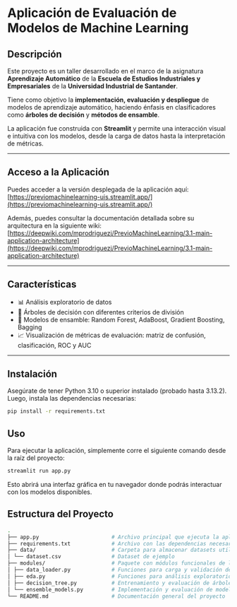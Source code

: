 # Aplicación de Evaluación de Modelos de Machine Learning

## Descripción

Este proyecto es un taller desarrollado en el marco de la asignatura **Aprendizaje Automático** de la **Escuela de Estudios Industriales y Empresariales** de la **Universidad Industrial de Santander**.

Tiene como objetivo la **implementación, evaluación y despliegue** de modelos de aprendizaje automático, haciendo énfasis en clasificadores como **árboles de decisión** y **métodos de ensamble**.

La aplicación fue construida con **Streamlit** y permite una interacción visual e intuitiva con los modelos, desde la carga de datos hasta la interpretación de métricas.

---
## Acceso a la Aplicación

Puedes acceder a la versión desplegada de la aplicación aquí:
[https://previomachinelearning-uis.streamlit.app/](https://previomachinelearning-uis.streamlit.app/)

Además, puedes consultar la documentación detallada sobre su arquitectura en la siguiente wiki:
[https://deepwiki.com/mprodriguezj/PrevioMachineLearning/3.1-main-application-architecture](https://deepwiki.com/mprodriguezj/PrevioMachineLearning/3.1-main-application-architecture)

---

## Características

- 📊 Análisis exploratorio de datos  
- 🌳 Árboles de decisión con diferentes criterios de división  
- 🧩 Modelos de ensamble: Random Forest, AdaBoost, Gradient Boosting, Bagging  
- 📈 Visualización de métricas de evaluación: matriz de confusión, clasificación, ROC y AUC  

---

## Instalación

Asegúrate de tener Python 3.10 o superior instalado (probado hasta 3.13.2). Luego, instala las dependencias necesarias:

```bash
pip install -r requirements.txt
```

## Uso

Para ejecutar la aplicación, simplemente corre el siguiente comando desde la raíz del proyecto:

```bash
streamlit run app.py
```

Esto abrirá una interfaz gráfica en tu navegador donde podrás interactuar con los modelos disponibles.

## Estructura del Proyecto
```bash
.
├── app.py                       # Archivo principal que ejecuta la aplicación Streamlit
├── requirements.txt             # Archivo con las dependencias necesarias
├── data/                        # Carpeta para almacenar datasets utilizados en la aplicación
│ └── dataset.csv                # Dataset de ejemplo
├── modules/                     # Paquete con módulos funcionales de la aplicación
│ ├── data_loader.py             # Funciones para carga y validación de datos
│ ├── eda.py                     # Funciones para análisis exploratorio de datos (EDA)
│ ├── decision_tree.py           # Entrenamiento y evaluación de árboles de decisión
│ └── ensemble_models.py         # Implementación y evaluación de modelos de ensamble
└── README.md                    # Documentación general del proyecto
```